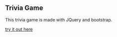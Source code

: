 ## Trivia Game

This trivia game is made with JQuery and bootstrap. 

[try it out here](https://patrickae.github.io/TriviaGame/)